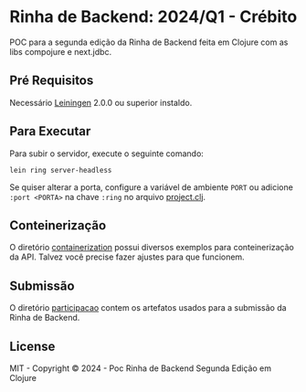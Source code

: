 # Rinha de Backend: 2024/Q1 - Crébito

POC para a segunda edição da Rinha de Backend feita em Clojure com as libs compojure e next.jdbc.

## Pré Requisitos

Necessário [Leiningen][] 2.0.0 ou superior instaldo.

[leiningen]: https://github.com/technomancy/leiningen

## Para Executar

Para subir o servidor, execute o seguinte comando:

    lein ring server-headless

Se quiser alterar a porta, configure a variável de ambiente `PORT` ou adicione `:port <PORTA>` na chave `:ring` no arquivo [project.clj](./project.clj).


## Conteinerização

O diretório [containerization](./containerization/) possui diversos exemplos para conteinerização da API. Talvez você precise fazer ajustes para que funcionem.


## Submissão

O diretório [participacao](./participacao) contem os artefatos usados para a submissão da Rinha de Backend.


## License

MIT - Copyright © 2024 - Poc Rinha de Backend Segunda Edição em Clojure

